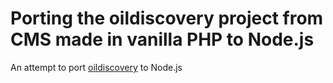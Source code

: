 # Porting the oildiscovery project from CMS made in vanilla PHP to Node.js

An attempt to port [oildiscovery](https://github.com/liviuschera/oildiscovery) to Node.js
